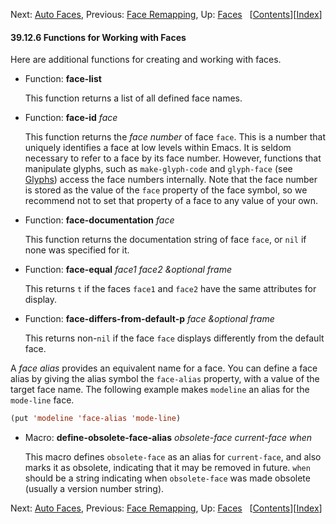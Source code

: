 

Next: [Auto Faces](Auto-Faces.html), Previous: [Face Remapping](Face-Remapping.html), Up: [Faces](Faces.html)   \[[Contents](index.html#SEC_Contents "Table of contents")]\[[Index](Index.html "Index")]

#### 39.12.6 Functions for Working with Faces

Here are additional functions for creating and working with faces.

*   Function: **face-list**

    This function returns a list of all defined face names.

<!---->

*   Function: **face-id** *face*

    This function returns the *face number* of face `face`. This is a number that uniquely identifies a face at low levels within Emacs. It is seldom necessary to refer to a face by its face number. However, functions that manipulate glyphs, such as `make-glyph-code` and `glyph-face` (see [Glyphs](Glyphs.html)) access the face numbers internally. Note that the face number is stored as the value of the `face` property of the face symbol, so we recommend not to set that property of a face to any value of your own.

<!---->

*   Function: **face-documentation** *face*

    This function returns the documentation string of face `face`, or `nil` if none was specified for it.

<!---->

*   Function: **face-equal** *face1 face2 \&optional frame*

    This returns `t` if the faces `face1` and `face2` have the same attributes for display.

<!---->

*   Function: **face-differs-from-default-p** *face \&optional frame*

    This returns non-`nil` if the face `face` displays differently from the default face.

A *face alias* provides an equivalent name for a face. You can define a face alias by giving the alias symbol the `face-alias` property, with a value of the target face name. The following example makes `modeline` an alias for the `mode-line` face.

```lisp
(put 'modeline 'face-alias 'mode-line)
```

*   Macro: **define-obsolete-face-alias** *obsolete-face current-face when*

    This macro defines `obsolete-face` as an alias for `current-face`, and also marks it as obsolete, indicating that it may be removed in future. `when` should be a string indicating when `obsolete-face` was made obsolete (usually a version number string).

Next: [Auto Faces](Auto-Faces.html), Previous: [Face Remapping](Face-Remapping.html), Up: [Faces](Faces.html)   \[[Contents](index.html#SEC_Contents "Table of contents")]\[[Index](Index.html "Index")]
